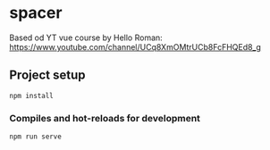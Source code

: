 # spacer

Based od YT vue course by Hello Roman:
https://www.youtube.com/channel/UCq8XmOMtrUCb8FcFHQEd8_g

## Project setup
```
npm install
```

### Compiles and hot-reloads for development
```
npm run serve
```